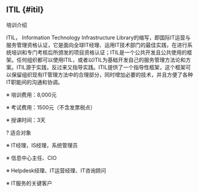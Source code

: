 ## ITIL {#itil}

培训介绍

ITIL， Information Technology Infrastructure Library的缩写，即国际IT运营与服务管理资格认证，它是面向全球IT经理、运用IT技术部门的最佳实践，在进行系统培训和专门考核后所颁发的项目资格认证；ITIL是一个公共开发且公共使用的框架。任何组织都可以使用ITIL，或者以ITIL为基础开发自己的服务管理方法论和方案。ITIL源于实践，反过来又指导实践。ITIL提供了一个指导性框架，这个框架可以保留组织现有IT管理方法中的合理部分，同时增加必要的技术，并且方便了各种IT职能间的沟通和协调。

※ 培训费用：8,000元

※ 考试费用：1500元（不含发票税点）

※ 授课时间：3天

? 适合对象

※ IT经理，IS经理，系统管理员

※ 信息中心主任、CIO

※ Helpdesk经理、IT运营经理、IT咨询顾问

※ IT服务的关键客户